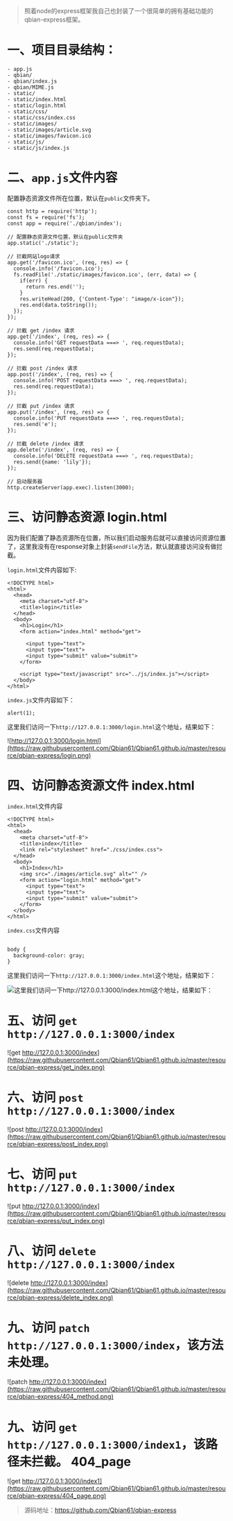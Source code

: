 > 照着node的express框架我自己也封装了一个很简单的拥有基础功能的qbian-express框架。

# 一、项目目录结构：
```
- app.js
- qbian/
- qbian/index.js
- qbian/MIME.js
- static/
- static/index.html
- static/login.html
- static/css/
- static/css/index.css
- static/images/
- static/images/article.svg
- static/images/favicon.ico
- static/js/
- static/js/index.js
```

# 二、```app.js```文件内容

配置静态资源文件所在位置，默认在```public```文件夹下。

```
const http = require('http');
const fs = require('fs');
const app = require('./qbian/index');

// 配置静态资源文件位置，默认在public文件夹
app.static('./static');

// 拦截网站logo请求
app.get('/favicon.ico', (req, res) => {
  console.info('/favicon.ico');
  fs.readFile('./static/images/favicon.ico', (err, data) => {
    if(err) {
      return res.end('');
    }
    res.writeHead(200, {'Content-Type': "image/x-icon"});
    res.end(data.toString());
  });
});

// 拦截 get /index 请求
app.get('/index', (req, res) => {
  console.info('GET requestData ===> ', req.requestData);
  res.send(req.requestData);
});

// 拦截 post /index 请求
app.post('/index', (req, res) => {
  console.info('POST requestData ===> ', req.requestData);
  res.send(req.requestData);
});

// 拦截 put /index 请求
app.put('/index', (req, res) => {
  console.info('PUT requestData ===> ', req.requestData);
  res.send('e');
});

// 拦截 delete /index 请求
app.delete('/index', (req, res) => {
  console.info('DELETE requestData ===> ', req.requestData);
  res.send({name: 'lily'});
});

// 启动服务器
http.createServer(app.exec).listen(3000);

```
# 三、访问静态资源  login.html

因为我们配置了静态资源所在位置，所以我们启动服务后就可以直接访问资源位置了，这里我没有在response对象上封装```sendFile```方法，默认就直接访问没有做拦截。

```login.html```文件内容如下:

```
<!DOCTYPE html>
<html>
  <head>
    <meta charset="utf-8">
    <title>login</title>
  </head>
  <body>
    <h1>Login</h1>
    <form action="index.html" method="get">

      <input type="text">
      <input type="text">
      <input type="submit" value="submit">
    </form>

    <script type="text/javascript" src="../js/index.js"></script>
  </body>
</html>
```

```index.js```文件内容如下：

```
alert(1);
```

这里我们访问一下```http://127.0.0.1:3000/login.html```这个地址，结果如下：

![http://127.0.0.1:3000/login.html](https://raw.githubusercontent.com/Qbian61/Qbian61.github.io/master/resource/qbian-express/login.png)

# 四、访问静态资源文件 index.html

```index.html```文件内容

```
<!DOCTYPE html>
<html>
  <head>
    <meta charset="utf-8">
    <title>index</title>
    <link rel="stylesheet" href="./css/index.css">
  </head>
  <body>
    <h1>Index</h1>
    <img src="./images/article.svg" alt="" />
    <form action="login.html" method="get">
      <input type="text">
      <input type="text">
      <input type="submit" value="submit">
    </form>
  </body>
</html>

```

```index.css```文件内容

```

body {
  background-color: gray;
}

```

这里我们访问一下```http://127.0.0.1:3000/index.html```这个地址，结果如下：

![这里我们访问一下```http://127.0.0.1:3000/index.html```这个地址，结果如下：](https://raw.githubusercontent.com/Qbian61/Qbian61.github.io/master/resource/qbian-express/index.png)

# 五、访问 ```get http://127.0.0.1:3000/index```

![get http://127.0.0.1:3000/index](https://raw.githubusercontent.com/Qbian61/Qbian61.github.io/master/resource/qbian-express/get_index.png)

# 六、访问 ```post http://127.0.0.1:3000/index```

![post http://127.0.0.1:3000/index](https://raw.githubusercontent.com/Qbian61/Qbian61.github.io/master/resource/qbian-express/post_index.png)

# 七、访问 ```put http://127.0.0.1:3000/index```

![put http://127.0.0.1:3000/index](https://raw.githubusercontent.com/Qbian61/Qbian61.github.io/master/resource/qbian-express/put_index.png)

# 八、访问 ```delete http://127.0.0.1:3000/index```

![delete http://127.0.0.1:3000/index](https://raw.githubusercontent.com/Qbian61/Qbian61.github.io/master/resource/qbian-express/delete_index.png)

# 九、访问 ```patch http://127.0.0.1:3000/index```，该方法未处理。

![patch http://127.0.0.1:3000/index](https://raw.githubusercontent.com/Qbian61/Qbian61.github.io/master/resource/qbian-express/404_method.png)

# 九、访问 ```get http://127.0.0.1:3000/index1```，该路径未拦截。 404_page

![get http://127.0.0.1:3000/index1](https://raw.githubusercontent.com/Qbian61/Qbian61.github.io/master/resource/qbian-express/404_page.png)


> 源码地址：https://github.com/Qbian61/qbian-express
